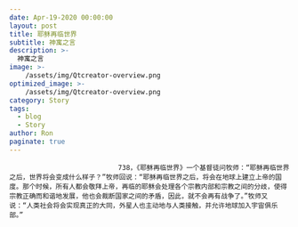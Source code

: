 ```yaml
---
date: Apr-19-2020 00:00:00
layout: post
title: 耶稣再临世界
subtitle: 神寓之言
description: >-
  神寓之言
image: >-
    /assets/img/Qtcreator-overview.png
optimized_image: >-
    /assets/img/Qtcreator-overview.png
category: Story
tags:
  - blog
  - Story
author: Ron
paginate: true
---
```


							　　738，《耶稣再临世界》一个基督徒问牧师：“耶稣再临世界之后，世界将会变成什么样子？”牧师回说：“耶稣再临世界之后，将会在地球上建立上帝的国度。那个时候，所有人都会敬拜上帝，再临的耶稣会处理各个宗教内部和宗教之间的分歧，使得宗教正确而和谐地发展，他也会裁断国家之间的矛盾，因此，就不会再有战争了。”牧师又说：“人类社会将会实现真正的大同，外星人也主动地与人类接触，并允许地球加入宇宙俱乐部。”
							
							
						